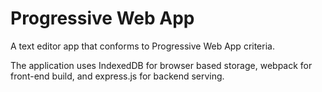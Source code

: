 # Progressive Web App

A text editor app that conforms to Progressive Web App criteria.

The application uses IndexedDB for browser based storage, webpack for front-end build, and express.js for backend serving.
